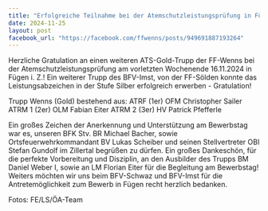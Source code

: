 ```yaml
---
title: "Erfolgreiche Teilnahme bei der Atemschutzleistungsprüfung in Fügen i. Zillertal (Bez. Schwaz) 1x Gold für die FF-Wenns"
date: 2024-11-25
layout: post
facebook_url: "https://facebook.com/ffwenns/posts/949691887193264"
---
```


Herzliche Gratulation an einen weiteren ATS-Gold-Trupp der FF-Wenns bei der Atemschutzleistungsprüfung am vorletzten Wochenende 16.11.2024 in Fügen i. Z.! 
Ein weiterer Trupp des BFV-Imst, von der FF-Sölden konnte das Leistungsabzeichen in der Stufe Silber erfolgreich erwerben - Gratulation! 

Trupp Wenns (Gold) bestehend aus: 
ATRF (1er) OFM Christopher Sailer
ATRM 1 (2er) OLM Fabian Eiter
ATRM 2 (3er) HV Patrick Pfefferle

Ein großes Zeichen der Anerkennung und Unterstützung am Bewerbstag war es, unseren BFK Stv. BR Michael Bacher, sowie Ortsfeuerwehrkommandant BV Lukas Scheiber und seinen Stellvertreter OBI Stefan Gundolf im Zillertal begrüßen zu dürfen. Ein großes Dankeschön, für die perfekte Vorbereitung und Disziplin, an den Ausbilder des Trupps BM Daniel Weber I, sowie an LM Florian Eiter für die Begleitung am Bewerbstag! 
Weiters möchten wir uns beim BFV-Schwaz und BFV-Imst für die Antretemöglichkeit zum Bewerb in Fügen recht herzlich bedanken. 

 Fotos: FE/LS/ÖA-Team